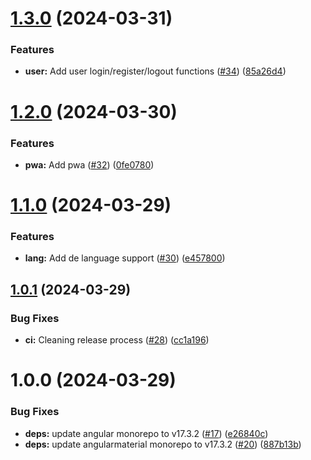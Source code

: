 # [1.3.0](https://github.com/jensboe/doener/compare/v1.2.0...v1.3.0) (2024-03-31)

### Features

- **user:** Add user login/register/logout functions ([#34](https://github.com/jensboe/doener/issues/34)) ([85a26d4](https://github.com/jensboe/doener/commit/85a26d44d8e958f171fb6d28c11d8d2ef9afefa7))

# [1.2.0](https://github.com/jensboe/doener/compare/v1.1.0...v1.2.0) (2024-03-30)

### Features

- **pwa:** Add pwa ([#32](https://github.com/jensboe/doener/issues/32)) ([0fe0780](https://github.com/jensboe/doener/commit/0fe0780f6e4d30ea6524873a0d2acec3bbdf432b))

# [1.1.0](https://github.com/jensboe/doener/compare/v1.0.1...v1.1.0) (2024-03-29)

### Features

- **lang:** Add de language support ([#30](https://github.com/jensboe/doener/issues/30)) ([e457800](https://github.com/jensboe/doener/commit/e457800aaeea4dcc62ea13e7bad5361bf9090fc0))

## [1.0.1](https://github.com/jensboe/doener/compare/v1.0.0...v1.0.1) (2024-03-29)

### Bug Fixes

- **ci:** Cleaning release process ([#28](https://github.com/jensboe/doener/issues/28)) ([cc1a196](https://github.com/jensboe/doener/commit/cc1a1968d373121d123a6ba842d6a277b39a7af0))

# 1.0.0 (2024-03-29)

### Bug Fixes

- **deps:** update angular monorepo to v17.3.2 ([#17](https://github.com/jensboe/doener/issues/17)) ([e26840c](https://github.com/jensboe/doener/commit/e26840cad3d0d26b0e22583049dc4a7830b4f96d))
- **deps:** update angularmaterial monorepo to v17.3.2 ([#20](https://github.com/jensboe/doener/issues/20)) ([887b13b](https://github.com/jensboe/doener/commit/887b13b0ac62c6c95e5d5c1d97385c7eab74c1c2))
